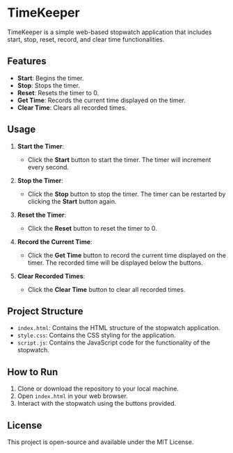 # TimeKeeper

TimeKeeper is a simple web-based stopwatch application that includes start, stop, reset, record, and clear time functionalities.

## Features

- **Start**: Begins the timer.
- **Stop**: Stops the timer.
- **Reset**: Resets the timer to 0.
- **Get Time**: Records the current time displayed on the timer.
- **Clear Time**: Clears all recorded times.

## Usage

1. **Start the Timer**:
    - Click the **Start** button to start the timer. The timer will increment every second.

2. **Stop the Timer**:
    - Click the **Stop** button to stop the timer. The timer can be restarted by clicking the **Start** button again.

3. **Reset the Timer**:
    - Click the **Reset** button to reset the timer to 0.

4. **Record the Current Time**:
    - Click the **Get Time** button to record the current time displayed on the timer. The recorded time will be displayed below the buttons.

5. **Clear Recorded Times**:
    - Click the **Clear Time** button to clear all recorded times.

## Project Structure

- `index.html`: Contains the HTML structure of the stopwatch application.
- `style.css`: Contains the CSS styling for the application.
- `script.js`: Contains the JavaScript code for the functionality of the stopwatch.

## How to Run

1. Clone or download the repository to your local machine.
2. Open `index.html` in your web browser.
3. Interact with the stopwatch using the buttons provided.

## License

This project is open-source and available under the MIT License.
